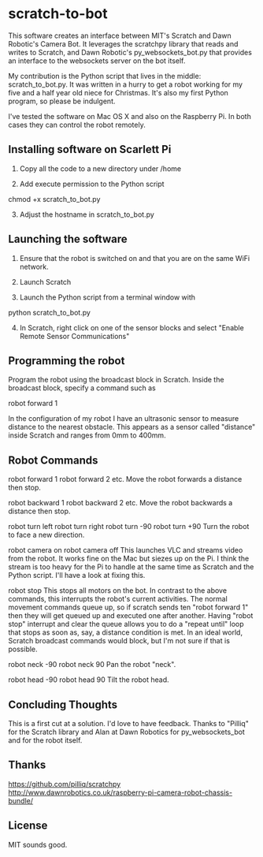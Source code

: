 scratch-to-bot
==============

This software creates an interface between MIT's Scratch and Dawn Robotic's Camera Bot. It leverages the scratchpy library that reads and writes to Scratch, and Dawn Robotic's py_websockets_bot.py that provides an interface to the websockets server on the bot itself.

My contribution is the Python script that lives in the middle: scratch_to_bot.py. It was written in a hurry to get a robot working for my five and a half year old niece for Christmas. It's also my first Python program, so please be indulgent.

I've tested the software on Mac OS X and also on the Raspberry Pi. In both cases they can control the robot remotely.

Installing software on Scarlett Pi
----------------------------------

1. Copy all the code to a new directory under /home

2. Add execute permission to the Python script

chmod +x scratch_to_bot.py

3. Adjust the hostname in scratch_to_bot.py

Launching the software
----------------------

1. Ensure that the robot is switched on and that you are on the same WiFi network.

2. Launch Scratch

3. Launch the Python script from a terminal window with

python scratch_to_bot.py

4. In Scratch, right click on one of the sensor blocks and select "Enable Remote Sensor Communications"

Programming the robot
---------------------

Program the robot using the broadcast block in Scratch. Inside the broadcast block, specify a command such as

robot forward 1

In the configuration of my robot I have an ultrasonic sensor to measure distance to the nearest obstacle. This appears as a sensor called "distance" inside Scratch and ranges from 0mm to 400mm.

Robot Commands
--------------

robot forward 1
robot forward 2
etc.
Move the robot forwards a distance then stop.

robot backward 1
robot backward 2
etc.
Move the robot backwards a distance then stop.

robot turn left
robot turn right
robot turn -90
robot turn +90
Turn the robot to face a new direction.

robot camera on
robot camera off
This launches VLC and streams video from the robot. It works fine on the Mac but siezes up on the Pi. I think the stream is too heavy for the Pi to handle at the same time as Scratch and the Python script. I'll have a look at fixing this.

robot stop
This stops all motors on the bot. In contrast to the above commands, this interrupts the robot's current activities. The normal movement commands queue up, so if scratch sends ten "robot forward 1" then they will get queued up and executed one after another. Having "robot stop" interrupt and clear the queue allows you to do a "repeat until" loop that stops as soon as, say, a distance condition is met. In an ideal world, Scratch broadcast commands would block, but I'm not sure if that is possible.

robot neck -90
robot neck 90
Pan the robot "neck".

robot head -90
robot head 90
Tilt the robot head.

Concluding Thoughts
-------------------
This is a first cut at a solution. I'd love to have feedback. Thanks to "Pilliq" for the Scratch library and Alan at Dawn Robotics for py_websockets_bot and for the robot itself.

Thanks
------

https://github.com/pilliq/scratchpy
http://www.dawnrobotics.co.uk/raspberry-pi-camera-robot-chassis-bundle/

License
-------

MIT sounds good.














